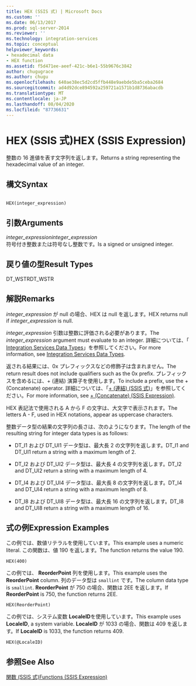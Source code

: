 ```yaml
---
title: HEX (SSIS 式) | Microsoft Docs
ms.custom: ''
ms.date: 06/13/2017
ms.prod: sql-server-2014
ms.reviewer: ''
ms.technology: integration-services
ms.topic: conceptual
helpviewer_keywords:
- hexadecimal data
- HEX function
ms.assetid: f5d471ee-aeef-421c-b6e1-55b9676c3842
author: chugugrace
ms.author: chugu
ms.openlocfilehash: 640ae38ec5d2cd5ffb448e9aebde5ba5ceba2684
ms.sourcegitcommit: ad4d92dce894592a259721a1571b1d8736abacdb
ms.translationtype: MT
ms.contentlocale: ja-JP
ms.lasthandoff: 08/04/2020
ms.locfileid: "87736631"
---
```

# <a name="hex-ssis-expression"></a><span data-ttu-id="66d6a-102">HEX (SSIS 式)</span><span class="sxs-lookup"><span data-stu-id="66d6a-102">HEX (SSIS Expression)</span></span>
  <span data-ttu-id="66d6a-103">整数の 16 進値を表す文字列を返します。</span><span class="sxs-lookup"><span data-stu-id="66d6a-103">Returns a string representing the hexadecimal value of an integer.</span></span>  
  
## <a name="syntax"></a><span data-ttu-id="66d6a-104">構文</span><span class="sxs-lookup"><span data-stu-id="66d6a-104">Syntax</span></span>  
  
```  
  
HEX(integer_expression)  
```  
  
## <a name="arguments"></a><span data-ttu-id="66d6a-105">引数</span><span class="sxs-lookup"><span data-stu-id="66d6a-105">Arguments</span></span>  
 <span data-ttu-id="66d6a-106">*integer_expression*</span><span class="sxs-lookup"><span data-stu-id="66d6a-106">*integer_expression*</span></span>  
 <span data-ttu-id="66d6a-107">符号付き整数または符号なし整数です。</span><span class="sxs-lookup"><span data-stu-id="66d6a-107">Is a signed or unsigned integer.</span></span>  
  
## <a name="result-types"></a><span data-ttu-id="66d6a-108">戻り値の型</span><span class="sxs-lookup"><span data-stu-id="66d6a-108">Result Types</span></span>  
 <span data-ttu-id="66d6a-109">DT_WSTR</span><span class="sxs-lookup"><span data-stu-id="66d6a-109">DT_WSTR</span></span>  
  
## <a name="remarks"></a><span data-ttu-id="66d6a-110">解説</span><span class="sxs-lookup"><span data-stu-id="66d6a-110">Remarks</span></span>  
 <span data-ttu-id="66d6a-111">*integer_expression* が null の場合、HEX は null を返します。</span><span class="sxs-lookup"><span data-stu-id="66d6a-111">HEX returns null if *integer_expression* is null.</span></span>  
  
 <span data-ttu-id="66d6a-112">*integer_expression* 引数は整数に評価される必要があります。</span><span class="sxs-lookup"><span data-stu-id="66d6a-112">The *integer_expression* argument must evaluate to an integer.</span></span> <span data-ttu-id="66d6a-113">詳細については、「 [Integration Services Data Types](../data-flow/integration-services-data-types.md)」を参照してください。</span><span class="sxs-lookup"><span data-stu-id="66d6a-113">For more information, see [Integration Services Data Types](../data-flow/integration-services-data-types.md).</span></span>  
  
 <span data-ttu-id="66d6a-114">返される結果には、0x プレフィックスなどの修飾子は含まれません。</span><span class="sxs-lookup"><span data-stu-id="66d6a-114">The return result does not include qualifiers such as the 0x prefix.</span></span> <span data-ttu-id="66d6a-115">プレフィックスを含めるには、+ (連結) 演算子を使用します。</span><span class="sxs-lookup"><span data-stu-id="66d6a-115">To include a prefix, use the + (Concatenate) operator.</span></span> <span data-ttu-id="66d6a-116">詳細については、「[+ &#40;連結&#41; &#40;SSIS 式&#41;](concatenate-ssis-expression.md)」を参照してください。</span><span class="sxs-lookup"><span data-stu-id="66d6a-116">For more information, see [+ &#40;Concatenate&#41; &#40;SSIS Expression&#41;](concatenate-ssis-expression.md).</span></span>  
  
 <span data-ttu-id="66d6a-117">HEX 表記法で使用される A から F の文字は、大文字で表示されます。</span><span class="sxs-lookup"><span data-stu-id="66d6a-117">The letters A - F, used in HEX notations, appear as uppercase characters.</span></span>  
  
 <span data-ttu-id="66d6a-118">整数データ型の結果の文字列の長さは、次のようになります。</span><span class="sxs-lookup"><span data-stu-id="66d6a-118">The length of the resulting string for integer data types is as follows:</span></span>  
  
-   <span data-ttu-id="66d6a-119">DT_I1 および DT_UI1 データ型は、最大長 2 の文字列を返します。</span><span class="sxs-lookup"><span data-stu-id="66d6a-119">DT_I1 and DT_UI1 return a string with a maximum length of 2.</span></span>  
  
-   <span data-ttu-id="66d6a-120">DT_I2 および DT_UI2 データ型は、最大長 4 の文字列を返します。</span><span class="sxs-lookup"><span data-stu-id="66d6a-120">DT_I2 and DT_UI2 return a string with a maximum length of 4.</span></span>  
  
-   <span data-ttu-id="66d6a-121">DT_I4 および DT_UI4 データ型は、最大長 8 の文字列を返します。</span><span class="sxs-lookup"><span data-stu-id="66d6a-121">DT_I4 and DT_UI4 return a string with a maximum length of 8.</span></span>  
  
-   <span data-ttu-id="66d6a-122">DT_I8 および DT_UI8 データ型は、最大長 16 の文字列を返します。</span><span class="sxs-lookup"><span data-stu-id="66d6a-122">DT_I8 and DT_UI8 return a string with a maximum length of 16.</span></span>  
  
## <a name="expression-examples"></a><span data-ttu-id="66d6a-123">式の例</span><span class="sxs-lookup"><span data-stu-id="66d6a-123">Expression Examples</span></span>  
 <span data-ttu-id="66d6a-124">この例では、数値リテラルを使用しています。</span><span class="sxs-lookup"><span data-stu-id="66d6a-124">This example uses a numeric literal.</span></span> <span data-ttu-id="66d6a-125">この関数は、値 190 を返します。</span><span class="sxs-lookup"><span data-stu-id="66d6a-125">The function returns the value 190.</span></span>  
  
```  
HEX(400)   
```  
  
 <span data-ttu-id="66d6a-126">この例では、 **ReorderPoint** 列を使用します。</span><span class="sxs-lookup"><span data-stu-id="66d6a-126">This example uses the **ReorderPoint** column.</span></span> <span data-ttu-id="66d6a-127">列のデータ型は `smallint` です。</span><span class="sxs-lookup"><span data-stu-id="66d6a-127">The column data type is `smallint`.</span></span> <span data-ttu-id="66d6a-128">**ReorderPoint** が 750 の場合、関数は 2EE を返します。</span><span class="sxs-lookup"><span data-stu-id="66d6a-128">If **ReorderPoint** is 750, the function returns 2EE.</span></span>  
  
```  
HEX(ReorderPoint)   
```  
  
 <span data-ttu-id="66d6a-129">この例では、システム変数 **LocaleID**を使用しています。</span><span class="sxs-lookup"><span data-stu-id="66d6a-129">This example uses **LocaleID**, a system variable.</span></span> <span data-ttu-id="66d6a-130">**LocaleID** が 1033 の場合、関数は 409 を返します。</span><span class="sxs-lookup"><span data-stu-id="66d6a-130">If **LocaleID** is 1033, the function returns 409.</span></span>  
  
```  
HEX(@LocaleID)  
```  
  
## <a name="see-also"></a><span data-ttu-id="66d6a-131">参照</span><span class="sxs-lookup"><span data-stu-id="66d6a-131">See Also</span></span>  
 [<span data-ttu-id="66d6a-132">関数 (SSIS 式)</span><span class="sxs-lookup"><span data-stu-id="66d6a-132">Functions &#40;SSIS Expression&#41;</span></span>](functions-ssis-expression.md)  
  
  
